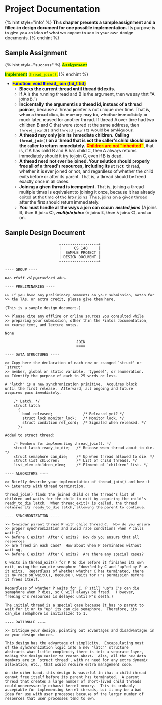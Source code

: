 # Project Documentation

{% hint style="info" %}
**This chapter presents a sample assignment and a filled-in design document for one possible implementation.** Its purpose is to give you an idea of what we expect to see in your own design documents.
{% endhint %}

## Sample Assignment

{% hint style="success" %}
<mark style="color:green;">**Assignment**</mark>

<mark style="color:green;">**Implement**</mark> <mark style="color:green;"></mark><mark style="color:green;"></mark> <mark style="color:green;">`thread_join()`</mark><mark style="color:green;">.</mark>
{% endhint %}

* <mark style="color:blue;">**Function: void thread\_join (tid\_t tid)**</mark>
  * **Blocks the current thread until thread tid exits.**
  * If A is the running thread and B is the argument, then we say that "A joins B."\\
  * **Incidentally, the argument is a thread id, instead of a thread pointer**, because a thread pointer is not unique over time. That is, when a thread dies, its memory may be, whether immediately or much later, reused for another thread. If thread A over time had two children B and C that were stored at the same address, then `thread_join(B)` and `thread_join(C)` would be ambiguous.
  * **A thread may only join its immediate children.** **Calling `thread_join()` on a thread that is not the caller's child should cause the caller to return immediately.** <mark style="color:red;">**Children are not "inherited"**</mark>, that is, if A has child B and B has child C, then A always returns immediately should it try to join C, even if B is dead.
  * **A thread need not ever be joined.** **Your solution should properly free all of a thread's resources, including its `struct thread`**, whether it is ever joined or not, and regardless of whether the child exits before or after its parent. That is, a thread should be freed exactly once in all cases.
  * **Joining a given thread is idempotent.** That is, joining a thread multiple times is equivalent to joining it once, because it has already exited at the time of the later joins. Thus, joins on a given thread after the first should return immediately.
  * **You must handle all the ways a join can occur:** _**nested joins**_ (A joins B, then B joins C), _**multiple joins**_ (A joins B, then A joins C), and so on.

## Sample Design Document

```
                         +-----------------+
                         |      CS 140     |
                         |  SAMPLE PROJECT |
                         | DESIGN DOCUMENT |
                         +-----------------+

---- GROUP ----

Ben Pfaff <blp@stanford.edu>

---- PRELIMINARIES ----

>> If you have any preliminary comments on your submission, notes for
>> the TAs, or extra credit, please give them here.

(This is a sample design document.)

>> Please cite any offline or online sources you consulted while
>> preparing your submission, other than the Pintos documentation,
>> course text, and lecture notes.

None.

                                 JOIN
                                 ====

---- DATA STRUCTURES ----

>> Copy here the declaration of each new or changed `struct' or `struct'
>> member, global or static variable, `typedef', or enumeration.
>> Identify the purpose of each in 25 words or less.

A "latch" is a new synchronization primitive.  Acquires block
until the first release.  Afterward, all ongoing and future
acquires pass immediately.

    /* Latch. */
    struct latch 
      {
        bool released;              /* Released yet? */
        struct lock monitor_lock;   /* Monitor lock. */
        struct condition rel_cond;  /* Signaled when released. */
      };

Added to struct thread:

    /* Members for implementing thread_join(). */
    struct latch ready_to_die;   /* Release when thread about to die. */
    struct semaphore can_die;    /* Up when thread allowed to die. */
    struct list children;        /* List of child threads. */
    list_elem children_elem;     /* Element of `children' list. */

---- ALGORITHMS ----

>> Briefly describe your implementation of thread_join() and how it
>> interacts with thread termination.

thread_join() finds the joined child on the thread's list of
children and waits for the child to exit by acquiring the child's
ready_to_die latch.  When thread_exit() is called, the thread
releases its ready_to_die latch, allowing the parent to continue.

---- SYNCHRONIZATION ----

>> Consider parent thread P with child thread C.  How do you ensure
>> proper synchronization and avoid race conditions when P calls wait(C)
>> before C exits?  After C exits?  How do you ensure that all resources
>> are freed in each case?  How about when P terminates without waiting,
>> before C exits?  After C exits?  Are there any special cases?

C waits in thread_exit() for P to die before it finishes its own
exit, using the can_die semaphore "down"ed by C and "up"ed by P as
it exits.  Regardless of whether whether C has terminated, there
is no race on wait(C), because C waits for P's permission before
it frees itself.

Regardless of whether P waits for C, P still "up"s C's can_die
semaphore when P dies, so C will always be freed.  (However,
freeing C's resources is delayed until P's death.)

The initial thread is a special case because it has no parent to
wait for it or to "up" its can_die semaphore.  Therefore, its
can_die semaphore is initialized to 1.

---- RATIONALE ----

>> Critique your design, pointing out advantages and disadvantages in
>> your design choices.

This design has the advantage of simplicity.  Encapsulating most
of the synchronization logic into a new "latch" structure
abstracts what little complexity there is into a separate layer,
making the design easier to reason about.  Also, all the new data
members are in `struct thread', with no need for any extra dynamic
allocation, etc., that would require extra management code.

On the other hand, this design is wasteful in that a child thread
cannot free itself before its parent has terminated.  A parent
thread that creates a large number of short-lived child threads
could unnecessarily exhaust kernel memory.  This is probably
acceptable for implementing kernel threads, but it may be a bad
idea for use with user processes because of the larger number of
resources that user processes tend to own.
```
